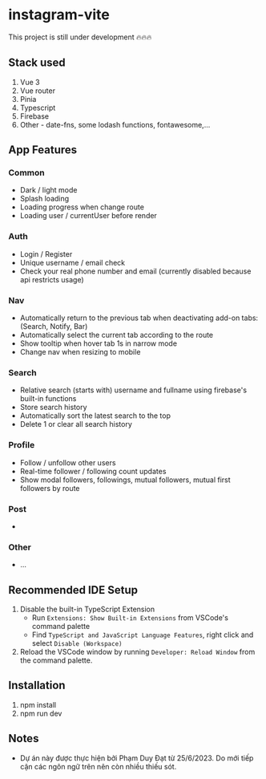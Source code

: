 # instagram-vite

This project is still under development 🔥🔥🔥

## Stack used

1. Vue 3
2. Vue router
3. Pinia
4. Typescript
5. Firebase
6. Other - date-fns, some lodash functions, fontawesome,...

## App Features

### Common

- Dark / light mode
- Splash loading
- Loading progress when change route
- Loading user / currentUser before render

### Auth

- Login / Register
- Unique username / email check
- Check your real phone number and email (currently disabled because api restricts usage)

### Nav

- Automatically return to the previous tab when deactivating add-on tabs: (Search, Notify, Bar)
- Automatically select the current tab according to the route
- Show tooltip when hover tab 1s in narrow mode
- Change nav when resizing to mobile

### Search

- Relative search (starts with) username and fullname using firebase's built-in functions
- Store search history
- Automatically sort the latest search to the top
- Delete 1 or clear all search history

### Profile

- Follow / unfollow other users
- Real-time follower / following count updates
- Show modal followers, followings, mutual followers, mutual first followers by route

### Post

-

### Other

- ...

## Recommended IDE Setup

1. Disable the built-in TypeScript Extension
   - Run `Extensions: Show Built-in Extensions` from VSCode's command palette
   - Find `TypeScript and JavaScript Language Features`, right click and select `Disable (Workspace)`
2. Reload the VSCode window by running `Developer: Reload Window` from the command palette.

## Installation

1. npm install
2. npm run dev

## Notes

- Dự án này được thực hiện bởi Phạm Duy Đạt từ 25/6/2023. Do mới tiếp cận các ngôn ngữ trên nên còn nhiều thiếu sót.
